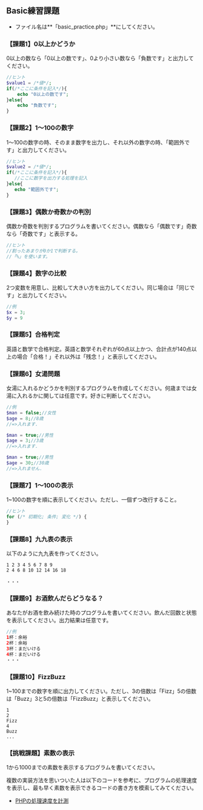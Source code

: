 ## Basic練習課題

* ファイル名は**「basic_practice.php」**にしてください。

<h3>【課題1】0以上かどうか</h3>

0以上の数なら「0以上の数です」、0より小さい数なら「負数です」と出力してください。

```php
//ヒント
$value1 = /*値*/;
if(/*ここに条件を記入*/){
	echo "0以上の数です";
}else{
	echo "負数です";
}
```

<h3>【課題2】1〜100の数字</h3>

1〜100の数字の時、そのまま数字を出力し、それ以外の数字の時、「範囲外です」と出力してください。

 ```php
//ヒント
$value2 = /*値*/;
if(/*ここに条件を記入*/){
	//ここに数字を出力する処理を記入
}else{
	echo "範囲外です";
}
 ```

<h3>【課題3】偶数か奇数かの判別</h3>

偶数か奇数を判別するプログラムを書いてください。偶数なら「偶数です」奇数なら「奇数です」と表示する。

```php
//ヒント
//割ったあまりが0か1で判断する。
//「%」を使います。
```

<h3>【課題4】数字の比較</h3>

2つ変数を用意し、比較して大きい方を出力してください。同じ場合は「同じです」と出力してください。

```php
//例
$x = 3;
$y = 9
```

<h3>【課題5】合格判定</h3>

英語と数学で合格判定。英語と数学それぞれが60点以上かつ、合計点が140点以上の場合「合格！」それ以外は「残念！」と表示してください。

<h3>【課題6】女湯問題</h3>

女湯に入れるかどうかを判別するプログラムを作成してください。何歳までは女湯に入れるかに関しては任意です。好きに判断してください。

```php
//例
$man = false;//女性
$age = 8;//8歳
//=>入れます.

$man = true;//男性
$age = 3;//3歳
//=>入れます.

$man = true;//男性
$age = 30;//30歳
//=>入れません.
```

<h3>【課題7】1〜100の表示</h3>

1~100の数字を順に表示してください。ただし、一個ずつ改行すること。

```php
//ヒント
for (/* 初期化; 条件; 変化 */) {
}
```

<h3>【課題8】九九表の表示</h3>

以下のように九九表を作ってください。

```
1 2 3 4 5 6 7 8 9
2 4 6 8 10 12 14 16 18

・・・
```

<h3>【課題9】お酒飲んだらどうなる？</h3>

あなたがお酒を飲み続けた時のプログラムを書いてください。飲んだ回数と状態を表示してください。出力結果は任意です。

```php
//例
1杯：余裕
2杯：余裕
3杯：まだいける
4杯：まだいける
・・・
```

<h3>【課題10】FizzBuzz</h3>

1~100までの数字を順に出力してください。ただし、3の倍数は「Fizz」5の倍数は「Buzz」3と5の倍数は「FizzBuzz」と表示してください。

```
1
2
Fizz
4
Buzz
...
```

<h3>【挑戦課題】素数の表示</h3>

1から1000までの素数を表示するプログラムを書いてください。

複数の実装方法を思いついた人は以下のコードを参考に、プログラムの処理速度を表示し、最も早く素数を表示できるコードの書き方を模索してみてください。

* [PHPの処理速度を計測](https://qiita.com/ao_love/items/a2d8b8566d0426195002)


